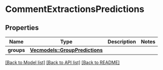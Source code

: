 # CommentExtractionsPredictions

## Properties

Name | Type | Description | Notes
------------ | ------------- | ------------- | -------------
**groups** | [**Vec<models::GroupPredictions>**](GroupPredictions.md) |  | 

[[Back to Model list]](../README.md#documentation-for-models) [[Back to API list]](../README.md#documentation-for-api-endpoints) [[Back to README]](../README.md)


